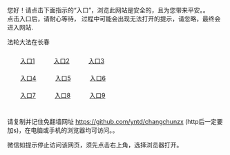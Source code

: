 您好！请点击下面指示的“入口”，浏览此网站是安全的，且为您带来平安。。 <br/>
点击入口后，请耐心等待， 过程中可能会出现无法打开的提示，请忽略，最终会进入网站. </br>

法轮大法在长春<br/>
<div style="padding:10px"><a style="margin:20px" target="_blank" href="https://d3aw1v8kkt7hgg.cloudfront.net/2Qpsp?gkfvnr" id="ccLink1" rel="nofollow">入口1</a> <a target="_blank" style="margin:20px" href="https://d7voazt6jar8n.cloudfront.net/2Qpsp?jtsqwyyl" id="ccLink2" rel="nofollow">入口2</a> <a style="margin:20px" target="_blank" href="https://d2n8u09feu2bxz.cloudfront.net/2Qpsp?exoth" id="ccLink3" rel="nofollow">入口3</a></div>

<div style="padding:10px" ><a style="margin:20px" target="_blank" href="https://d3aw1v8kkt7hgg.cloudfront.net/2Qpsp?gkfvnr" id="ccLink4" rel="nofollow">入口4</a> <a style="margin:20px" href="https://d7voazt6jar8n.cloudfront.net/2Qpsp?jtsqwyyl" target="_blank" id="ccLink5" rel="nofollow">入口5</a> <a style="margin:20px" href="https://d2n8u09feu2bxz.cloudfront.net/2Qpsp?exoth" target="_blank" id="ccLink6" rel="nofollow">入口6</a></div>

<div style="padding:10px"><a style="margin:20px" target="_blank" href="https://d3aw1v8kkt7hgg.cloudfront.net/2Qpsp?gkfvnr" id="ccLink7" rel="nofollow">入口7</a> <a style="margin:20px" href="https://d7voazt6jar8n.cloudfront.net/2Qpsp?jtsqwyyl" target="_blank" id="ccLink8" rel="nofollow">入口8</a> <a style="margin:20px" target="_blank" href="https://d2n8u09feu2bxz.cloudfront.net/2Qpsp?exoth" id="ccLink9" rel="nofollow">入口9</a></div>

<br/>



请复制并记住免翻墙网址 https://github.com/yntd/changchunzx (http后一定要加s)，在电脑或手机的浏览器均可访问。。<br/>

微信如提示停止访问该网页，须先点击右上角，选择浏览器打开。

